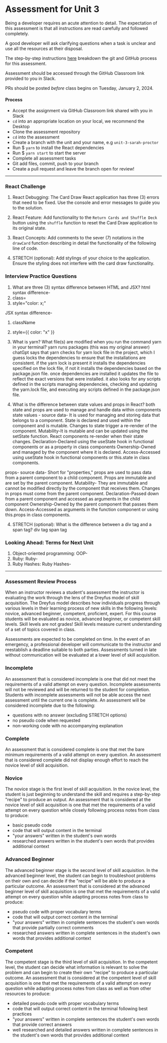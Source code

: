 # Assessment for Unit 3

Being a developer requires an acute attention to detail. The expectation of this assessment is that all instructions are read carefully and followed completely.

A good developer will ask clarifying questions when a task is unclear and use all the resources at their disposal.

The step-by-step instructions [here](https://github.com/LEARNAcademy/Syllabus/blob/main/github/assessments.md) breakdown the git and GitHub process for this assessment.

Assessment should be accessed through the GitHub Classroom link provided to you in Slack.

PRs should be posted _before_ class begins on Tuesday, January 2, 2024.

#### Process

- Accept the assignment via GitHub Classroom link shared with you in Slack
- `cd` into an appropriate location on your local, we recommend the Desktop
- Clone the assessment repository
- `cd` into the assessment
- Create a branch with the unit and your name, e.g `unit-3-sarah-proctor`
- Run $ `yarn` to install the React dependencies
- Run $ `yarn start` to start the server
- Complete all assessment tasks
- Git add files, commit, push to your branch
- Create a pull request and leave the branch open for review!

---

### React Challenge

1. React Debugging: The Card Draw React application has three (3) errors that need to be fixed. Use the console and error messages to guide you to the solution.

2. React Feature: Add functionality to the `Return Cards and Shuffle Deck` button using the `shuffle` function to reset the Card Draw application to its original state.

3. React Concepts: Add comments to the sever (7) notations in the `drawCard` function describing in detail the functionality of the following line of code.

4. STRETCH (optional): Add stylings of your choice to the application. Ensure the styling does not interfere with the card draw functionality.

### Interview Practice Questions

1. What are three (3) syntax difference between HTML and JSX?
html syntax difference- 
1. class= 
2. style="color: x;"

JSX syntax difference-
1. className
2. style={{ color: "x" }}

2. What is yarn? What file(s) are modified when you run the command yarn in your terminal?
yarn runs packages (this was my original answer) chatGpt says that yarn checks for yarn lock file in the project, which I guess locks the dependencies to ensure that the installations are consistent. 
if the yarn lock is present it installs the dependencies specified on the lock file, if not it installs the dependencies based on the package.json file.
once dependencies are installed it updates the file to reflect the exact versions that were installed.
it also looks for any scripts defined in the scripts 
managing dependencies, checking and updating the yarn.lock file, and executing any scripts defined in the package.json file.

3. What is the difference between state values and props in React?
both state and props are used to manage and handle data within components 
state values - 
source data- It is used for managing and storing data that belongs to a component. State is declared and used within the component and is mutable. Changes to state trigger a re-render of the component. 
Mutability-It is mutable and can be updated using the setState function. React components re-render when their state changes.
Declaration-Declared using the useState hook in functional components or as a property in class components
Ownership-Owned and managed by the component where it is declared.
Access-Accessed using useState hook in functional components or this.state in class components.

props-
source data- Short for "properties," props are used to pass data from a parent component to a child component. Props are immutable and are set by the parent component.
Mutability- They are immutable and cannot be modified directly by the component that receives them. Changes in props must come from the parent component.
Declaration-Passed down from a parent component and accessed as arguments in the child component
Ownership-Owned by the parent component that passes them down.
Access-Accessed as arguments in the function component or using this.props in class components.

4. STRETCH (optional): What is the difference between a div tag and a span tag?
div tag
span tag

### Looking Ahead: Terms for Next Unit

1. Object-oriented programming:
OOP-
2. Ruby:
Ruby-
3. Ruby Hashes:
Ruby Hashes- 
---

### Assessment Review Process

When an instructor reviews a student's assessment the instructor is evaluating the work through the lens of the Dreyfus model of skill acquisition. The Dreyfus model describes how individuals progress through various levels in their learning process of new skills in the following levels: novice, advanced beginner, competent, proficient, expert. For this course students will be evaluated as novice, advanced beginner, or competent skill levels. Skill levels are not grades! Skill levels measure current understanding of a set of topics covered in class.

Assessments are expected to be completed on time. In the event of an emergency, a professional developer will communicate to the instructor and reestablish a deadline suitable to both parties. Assessments turned in late without communication will be evaluated at a lower level of skill acquisition.

### Incomplete

An assessment that is considered incomplete is one that did not meet the requirements of a valid attempt on every question. Incomplete assessments will not be reviewed and will be returned to the student for completion. Students with incomplete assessments will not be able access the next assessment until the current one is complete. An assessment will be considered incomplete due to the following:

- questions with no answer (excluding STRETCH options)
- no pseudo code when requested
- non-working code with no accompanying explanation

### Complete

An assessment that is considered complete is one that met the bare minimum requirements of a valid attempt on every question. An assessment that is considered complete did not display enough effort to reach the novice level of skill acquisition.

### Novice

The novice stage is the first level of skill acquisition. In the novice level, the student is just beginning to understand the skill and requires a step-by-step "recipe" to produce an output. An assessment that is considered at the novice level of skill acquisition is one that met the requirements of a valid attempt on every question while closely following process notes from class to produce:

- basic pseudo code
- code that will output content in the terminal
- "your answers" written in the student's own words
- researched answers written in the student's own words that provides additional context

### Advanced Beginner

The advanced beginner stage is the second level of skill acquisition. In the advanced beginner level, the student can begin to troubleshoot problems on their own and can decide if the "recipe" will be able to produce a particular outcome. An assessment that is considered at the advanced beginner level of skill acquisition is one that met the requirements of a valid attempt on every question while adapting process notes from class to produce:

- pseudo code with proper vocabulary terms
- code that will output correct content in the terminal
- "your answers" written in complete sentences the student's own words that provide partially correct comments
- researched answers written in complete sentences in the student's own words that provides additional context

### Competent

The competent stage is the third level of skill acquisition. In the competent level, the student can decide what information is relevant to solve the problem and can begin to create their own "recipe" to produce a particular outcome. An assessment that is considered at the competent level of skill acquisition is one that met the requirements of a valid attempt on every question while adapting process notes from class as well as from other resources to produce:

- detailed pseudo code with proper vocabulary terms
- code that will output correct content in the terminal following best practices
- "your answers" written in complete sentences the student's own words that provide correct answers
- well researched and detailed answers written in complete sentences in the student's own words that provides additional context

